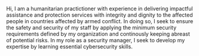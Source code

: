 Hi, I am a humanitarian practictioner with experience in delivering impactful assistance and protection services with integrity and dignity to the affected people in countries affected by armed conflict. In doing so, I seek to ensure the safety and security of my staff by applying the minimum security requirements defined by my organization and continously keeping abreast of potential risks. In my role as a security manager, I seek to develop my expertise by learning essential cybersecurity skills.
